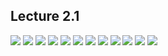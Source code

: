 ## Lecture 2.1

![](https://github.com/csn3rd/ENGR19Spring2020/blob/master/2.1.01%20Immanuel%20Kant.png)
![](https://github.com/csn3rd/ENGR19Spring2020/blob/master/2.1.02%20Historical%20Location%20of%20Kant.png)
![](https://github.com/csn3rd/ENGR19Spring2020/blob/master/2.1.03%20Overview%20of%20Kantian%20Ethics.png)
![](https://github.com/csn3rd/ENGR19Spring2020/blob/master/2.1.04%20Kantian%20Ethics.png)
![](https://github.com/csn3rd/ENGR19Spring2020/blob/master/2.1.05%20Locked%20Door%20Example.png)
![](https://github.com/csn3rd/ENGR19Spring2020/blob/master/2.1.06%20Gravity%20Example.png)
![](https://github.com/csn3rd/ENGR19Spring2020/blob/master/2.1.07%20Unlocked%20Door%20Example.png)
![](https://github.com/csn3rd/ENGR19Spring2020/blob/master/2.1.08%20Kantian%20Ethics%202.png)
![](https://github.com/csn3rd/ENGR19Spring2020/blob/master/2.1.09%20Kantian%20Ethics%203.png)
![](https://github.com/csn3rd/ENGR19Spring2020/blob/master/2.1.10%20Kant%20on%20Intention.png)
![](https://github.com/csn3rd/ENGR19Spring2020/blob/master/2.1.11%20Summary%20of%20Kant's%20Foundations.png)
![](https://github.com/csn3rd/ENGR19Spring2020/blob/master/2.1.12%20Ethical%20Inventory.png)
